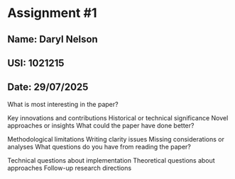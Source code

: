 # Assignment #1
## Name: Daryl Nelson
## USI: 1021215
## Date: 29/07/2025


What is most interesting in the paper?

Key innovations and contributions
Historical or technical significance
Novel approaches or insights
What could the paper have done better?

Methodological limitations
Writing clarity issues
Missing considerations or analyses
What questions do you have from reading the paper?

Technical questions about implementation
Theoretical questions about approaches
Follow-up research directions
